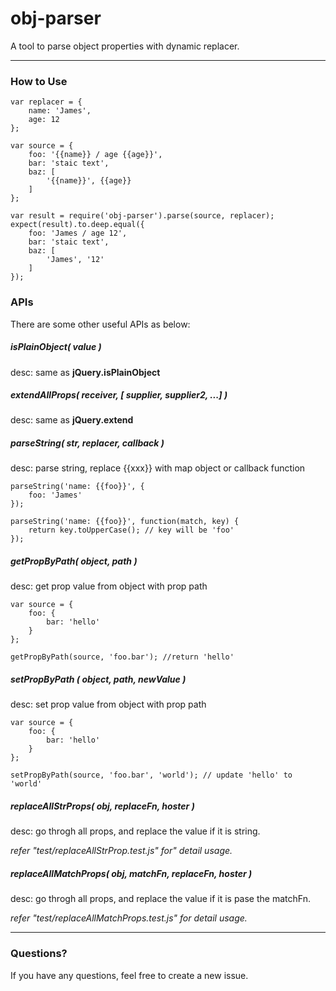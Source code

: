 obj-parser
==========
A tool to parse object properties with dynamic replacer.

---
### How to Use

    var replacer = {
        name: 'James',
        age: 12
    };

    var source = {
        foo: '{{name}} / age {{age}}',
        bar: 'staic text',
        baz: [
            '{{name}}', {{age}}
        ]
    };

    var result = require('obj-parser').parse(source, replacer);
    expect(result).to.deep.equal({
        foo: 'James / age 12',
        bar: 'staic text',
        baz: [
            'James', '12'
        ]
    });


### APIs

There are some other useful APIs as below:

##### isPlainObject( value )
desc: same as **jQuery.isPlainObject**

##### extendAllProps( receiver, [ supplier, supplier2, ...] )
desc: same as **jQuery.extend**

##### parseString( str, replacer, callback )
desc: parse string, replace {{xxx}} with map object or callback function

    parseString('name: {{foo}}', {
        foo: 'James'
    });

    parseString('name: {{foo}}', function(match, key) {
        return key.toUpperCase(); // key will be 'foo'
    });    
    
##### getPropByPath( object, path )
desc: get prop value from object with prop path

    var source = {
        foo: {
            bar: 'hello'
        }
    };
    
    getPropByPath(source, 'foo.bar'); //return 'hello'
    
##### setPropByPath ( object, path, newValue )
desc: set prop value from object with prop path

    var source = {
        foo: {
            bar: 'hello'
        }
    };
    
    setPropByPath(source, 'foo.bar', 'world'); // update 'hello' to 'world'
    
##### replaceAllStrProps( obj, replaceFn, hoster )
desc: go throgh all props, and replace the value if it is string.

*refer "test/replaceAllStrProp.test.js" for" detail usage.*

##### replaceAllMatchProps( obj, matchFn, replaceFn, hoster )
desc: go throgh all props, and replace the value if it is pase the matchFn.

*refer "test/replaceAllMatchProps.test.js" for detail usage.*

---
### Questions?

If you have any questions, feel free to create a new issue.
